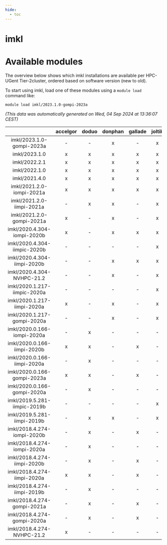 ```yaml
---
hide:
  - toc
---
```


imkl
====

# Available modules


The overview below shows which imkl installations are available per HPC-UGent Tier-2cluster, ordered based on software version (new to old).

To start using imkl, load one of these modules using a `module load` command like:

```shell
module load imkl/2023.1.0-gompi-2023a
```

*(This data was automatically generated on Wed, 04 Sep 2024 at 13:36:07 CEST)*  

| |accelgor|doduo|donphan|gallade|joltik|shinx|skitty|
| :---: | :---: | :---: | :---: | :---: | :---: | :---: | :---: |
|imkl/2023.1.0-gompi-2023a|-|-|x|-|x|-|x|
|imkl/2023.1.0|x|x|x|x|x|x|x|
|imkl/2022.2.1|x|x|x|x|x|-|x|
|imkl/2022.1.0|x|x|x|x|x|-|x|
|imkl/2021.4.0|x|x|x|x|x|-|x|
|imkl/2021.2.0-iompi-2021a|x|x|x|x|x|-|x|
|imkl/2021.2.0-iimpi-2021a|-|x|x|-|x|-|x|
|imkl/2021.2.0-gompi-2021a|x|-|x|-|x|-|x|
|imkl/2020.4.304-iompi-2020b|x|-|x|x|x|-|x|
|imkl/2020.4.304-iimpic-2020b|-|-|-|-|x|-|-|
|imkl/2020.4.304-iimpi-2020b|-|-|x|x|x|-|x|
|imkl/2020.4.304-NVHPC-21.2|-|-|x|-|x|-|-|
|imkl/2020.1.217-iimpic-2020a|-|-|-|-|x|-|-|
|imkl/2020.1.217-iimpi-2020a|x|-|x|-|x|-|x|
|imkl/2020.1.217-gompi-2020a|-|-|x|-|x|-|x|
|imkl/2020.0.166-iompi-2020a|-|x|-|-|-|-|-|
|imkl/2020.0.166-iimpi-2020b|x|x|-|x|-|-|-|
|imkl/2020.0.166-iimpi-2020a|-|x|-|-|-|-|-|
|imkl/2020.0.166-gompi-2023a|x|x|-|x|-|x|-|
|imkl/2020.0.166-gompi-2020a|-|x|-|-|-|-|-|
|imkl/2019.5.281-iimpic-2019b|-|-|-|-|x|-|-|
|imkl/2019.5.281-iimpi-2019b|-|x|x|-|x|-|x|
|imkl/2018.4.274-iompi-2020b|-|x|-|x|-|-|-|
|imkl/2018.4.274-iompi-2020a|-|x|-|-|-|-|-|
|imkl/2018.4.274-iimpi-2020b|-|x|-|x|-|-|-|
|imkl/2018.4.274-iimpi-2020a|x|x|-|x|-|-|-|
|imkl/2018.4.274-iimpi-2019b|-|x|-|-|-|-|-|
|imkl/2018.4.274-gompi-2021a|-|x|-|x|-|-|-|
|imkl/2018.4.274-gompi-2020a|-|x|-|x|-|-|-|
|imkl/2018.4.274-NVHPC-21.2|x|-|-|-|-|-|-|
